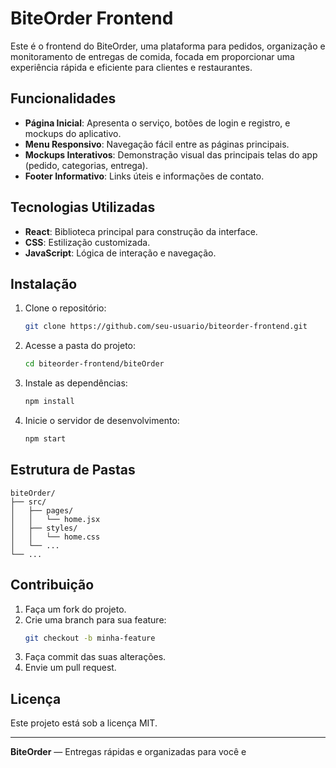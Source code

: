 # BiteOrder Frontend

Este é o frontend do BiteOrder, uma plataforma para pedidos, organização e monitoramento de entregas de comida, focada em proporcionar uma experiência rápida e eficiente para clientes e restaurantes.

## Funcionalidades

- **Página Inicial**: Apresenta o serviço, botões de login e registro, e mockups do aplicativo.
- **Menu Responsivo**: Navegação fácil entre as páginas principais.
- **Mockups Interativos**: Demonstração visual das principais telas do app (pedido, categorias, entrega).
- **Footer Informativo**: Links úteis e informações de contato.

## Tecnologias Utilizadas

- **React**: Biblioteca principal para construção da interface.
- **CSS**: Estilização customizada.
- **JavaScript**: Lógica de interação e navegação.

## Instalação

1. Clone o repositório:
   ```bash
   git clone https://github.com/seu-usuario/biteorder-frontend.git
   ```
2. Acesse a pasta do projeto:
   ```bash
   cd biteorder-frontend/biteOrder
   ```
3. Instale as dependências:
   ```bash
   npm install
   ```
4. Inicie o servidor de desenvolvimento:
   ```bash
   npm start
   ```

## Estrutura de Pastas

```
biteOrder/
├── src/
│   ├── pages/
│   │   └── home.jsx
│   ├── styles/
│   │   └── home.css
│   └── ...
└── ...
```

## Contribuição

1. Faça um fork do projeto.
2. Crie uma branch para sua feature:
   ```bash
   git checkout -b minha-feature
   ```
3. Faça commit das suas alterações.
4. Envie um pull request.

## Licença

Este projeto está sob a licença MIT.

---

**BiteOrder** — Entregas rápidas e organizadas para você e
